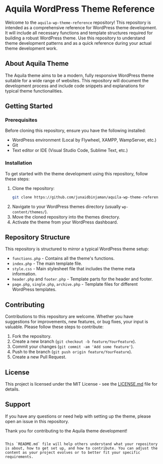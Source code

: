 # Aquila WordPress Theme Reference

Welcome to the `aquila-wp-theme-reference` repository! This repository is intended as a comprehensive reference for WordPress theme development. It will include all necessary functions and template structures required for building a robust WordPress theme. Use this repository to understand theme development patterns and as a quick reference during your actual theme development work.

## About Aquila Theme

The Aquila theme aims to be a modern, fully responsive WordPress theme suitable for a wide range of websites. This repository will document the development process and include code snippets and explanations for typical theme functionalities.

## Getting Started

### Prerequisites

Before cloning this repository, ensure you have the following installed:
- WordPress environment (Local by Flywheel, XAMPP, WampServer, etc.)
- Git
- Text editor or IDE (Visual Studio Code, Sublime Text, etc.)

### Installation

To get started with the theme development using this repository, follow these steps:

1. Clone the repository:
   ```bash
   git clone https://github.com/junaidbinjaman/aquila-wp-theme-reference.git
   ```
2. Navigate to your WordPress themes directory (usually `wp-content/themes/`).
3. Move the cloned repository into the themes directory.
4. Activate the theme from your WordPress dashboard.

## Repository Structure

This repository is structured to mirror a typical WordPress theme setup:
- `functions.php` - Contains all the theme's functions.
- `index.php` - The main template file.
- `style.css` - Main stylesheet file that includes the theme meta information.
- `header.php` and `footer.php` - Template parts for the header and footer.
- `page.php`, `single.php`, `archive.php` - Template files for different WordPress templates.

## Contributing

Contributions to this repository are welcome. Whether you have suggestions for improvements, new features, or bug fixes, your input is valuable. Please follow these steps to contribute:

1. Fork the repository.
2. Create a new branch (`git checkout -b feature/YourFeature`).
3. Commit your changes (`git commit -am 'Add some feature'`).
4. Push to the branch (`git push origin feature/YourFeature`).
5. Create a new Pull Request.

## License

This project is licensed under the MIT License - see the [LICENSE.md](LICENSE.md) file for details.

## Support

If you have any questions or need help with setting up the theme, please open an issue in this repository.

Thank you for contributing to the Aquila theme development!
```

This `README.md` file will help others understand what your repository is about, how to get set up, and how to contribute. You can adjust the content as your project evolves or to better fit your specific requirements.